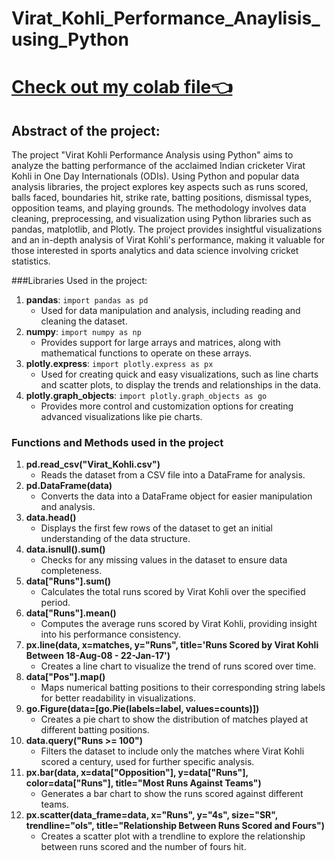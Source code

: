 # Virat_Kohli_Performance_Anaylisis_using_Python
# [Check out my colab file👈](https://colab.research.google.com/drive/1kZp52l6SArYRQsVQqd9-x3RVNO4z2XqF?usp=sharing)
 ## Abstract of the project:
 The project "Virat Kohli Performance Analysis using Python" aims to analyze the batting performance of the acclaimed Indian cricketer Virat Kohli in One Day Internationals (ODIs). Using Python and popular data analysis libraries, the project explores key aspects such as runs scored, balls faced, boundaries hit, strike rate, batting positions, dismissal types, opposition teams, and playing grounds. The methodology involves data cleaning, preprocessing, and visualization using Python libraries such as pandas, matplotlib, and Plotly. The project provides insightful visualizations and an in-depth analysis of Virat Kohli's performance, making it valuable for those interested in sports analytics and data science involving cricket statistics.
 
###Libraries Used in the project:

1. **pandas**: `import pandas as pd`
   - Used for data manipulation and analysis, including reading and cleaning the dataset.
2. **numpy**: `import numpy as np`
   - Provides support for large arrays and matrices, along with mathematical functions to operate on these arrays.
3. **plotly.express**: `import plotly.express as px`
   - Used for creating quick and easy visualizations, such as line charts and scatter plots, to display the trends and relationships in the data.
4. **plotly.graph_objects**: `import plotly.graph_objects as go`
   - Provides more control and customization options for creating advanced visualizations like pie charts.

### Functions and Methods used in the project

1. **pd.read_csv("Virat_Kohli.csv")**
   - Reads the dataset from a CSV file into a DataFrame for analysis.
2. **pd.DataFrame(data)**
   - Converts the data into a DataFrame object for easier manipulation and analysis.
3. **data.head()**
   - Displays the first few rows of the dataset to get an initial understanding of the data structure.
4. **data.isnull().sum()**
   - Checks for any missing values in the dataset to ensure data completeness.
5. **data["Runs"].sum()**
   - Calculates the total runs scored by Virat Kohli over the specified period.
6. **data["Runs"].mean()**
   - Computes the average runs scored by Virat Kohli, providing insight into his performance consistency.
7. **px.line(data, x=matches, y="Runs", title='Runs Scored by Virat Kohli Between 18-Aug-08 - 22-Jan-17')**
   - Creates a line chart to visualize the trend of runs scored over time.
8. **data["Pos"].map()**
   - Maps numerical batting positions to their corresponding string labels for better readability in visualizations.
9. **go.Figure(data=[go.Pie(labels=label, values=counts)])**
   - Creates a pie chart to show the distribution of matches played at different batting positions.
10. **data.query("Runs >= 100")**
    - Filters the dataset to include only the matches where Virat Kohli scored a century, used for further specific analysis.
11. **px.bar(data, x=data["Opposition"], y=data["Runs"], color=data["Runs"], title="Most Runs Against Teams")**
    - Generates a bar chart to show the runs scored against different teams.
12. **px.scatter(data_frame=data, x="Runs", y="4s", size="SR", trendline="ols", title="Relationship Between Runs Scored and Fours")**
    - Creates a scatter plot with a trendline to explore the relationship between runs scored and the number of fours hit.
